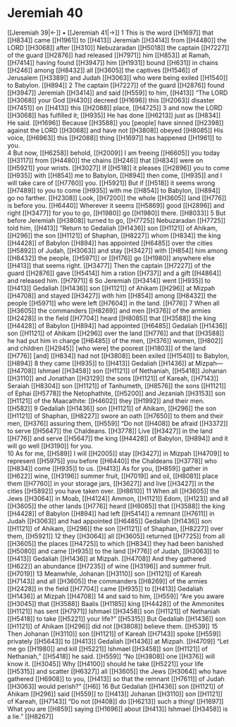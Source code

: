 # Jeremiah 40
[[Jeremiah 39|←]] • [[Jeremiah 41|→]]
1 This is the word [[H1697]] that [[H834]] came [[H1961]] to [[H413]] Jeremiah [[H3414]] from [[H4480]] the LORD [[H3068]] after [[H310]] Nebuzaradan [[H5018]] the captain [[H7227]] of the guard [[H2876]] had released [[H7971]] him [[H853]] at Ramah, [[H7414]] having found [[H3947]] him [[H1931]] bound [[H631]] in chains [[H246]] among [[H8432]] all [[H3605]] the captives [[H1546]] of Jerusalem [[H3389]] and Judah [[H3063]] who were being exiled [[H1540]] to Babylon. [[H894]] 
2 The captain [[H7227]] of the guard [[H2876]] found [[H3947]] Jeremiah [[H3414]] and said [[H559]] to him, [[H413]] “The LORD [[H3068]] your God [[H430]] decreed [[H1696]] this [[H2063]] disaster [[H7451]] on [[H413]] this [[H2088]] place, [[H4725]] 
3 and now the LORD [[H3068]] has fulfilled it; [[H935]] He has done [[H6213]] just as [[H834]] He said. [[H1696]] Because [[H3588]] you [people] have sinned [[H2398]] against the LORD [[H3068]] and have not [[H3808]] obeyed [[H8085]] His voice, [[H6963]] this [[H2088]] thing [[H1697]] has happened [[H1961]] to you.  
4 But now, [[H6258]] behold, [[H2009]] I am freeing [[H6605]] you today [[H3117]] from [[H4480]] the chains [[H246]] that [[H834]] were on [[H5921]] your wrists. [[H3027]] If [[H518]] it pleases [[H2896]] you to come [[H935]] with [[H854]] me to Babylon, [[H894]] then come, [[H935]] and I will take care of [[H7760]] you. [[H5921]] But if [[H518]] it seems wrong [[H7489]] to you to come [[H935]] with me [[H854]] to Babylon, [[H894]] go no farther. [[H2308]] Look, [[H7200]] the whole [[H3605]] land [[H776]] is before you. [[H6440]] Wherever it seems [[H5869]] good [[H2896]] and right [[H3477]] for you to go, [[H1980]] go [[H1980]] there. [[H8033]] 
5 But before Jeremiah [[H3808]] turned to go, [[H7725]] Nebuzaradan [[H7725]] told him, [[H413]] “Return to Gedaliah [[H1436]] son [[H1121]] of Ahikam, [[H296]] the son [[H1121]] of Shaphan, [[H8227]] whom [[H834]] the king [[H4428]] of Babylon [[H894]] has appointed [[H6485]] over the cities [[H5892]] of Judah, [[H3063]] and stay [[H3427]] with [[H854]] him among [[H8432]] the people, [[H5971]] or [[H176]] go [[H1980]] anywhere else [[H413]] that seems right. [[H3477]] Then the captain [[H7227]] of the guard [[H2876]] gave [[H5414]] him  a ration [[H737]] and a gift [[H4864]] and released him. [[H7971]] 
6 So Jeremiah [[H3414]] went [[H935]] to [[H413]] Gedaliah [[H1436]] son [[H1121]] of Ahikam [[H296]] at Mizpah [[H4708]] and stayed [[H3427]] with him [[H854]] among [[H8432]] the people [[H5971]] who were left [[H7604]] in the land. [[H776]] 
7 When all [[H3605]] the commanders [[H8269]] and men [[H376]] of the armies [[H2428]] in the field [[H7704]] heard [[H8085]] that [[H3588]] the king [[H4428]] of Babylon [[H894]] had appointed [[H6485]] Gedaliah [[H1436]] son [[H1121]] of Ahikam [[H296]] over the land [[H776]] and that [[H3588]] he had put him in charge [[H6485]] of the men, [[H376]] women, [[H802]] and children [[H2945]] [who were] the poorest [[H1803]] of the land [[H776]] [and] [[H834]] had not [[H3808]] been exiled [[H1540]] to Babylon, [[H894]] 
8 they came [[H935]] to [[H413]] Gedaliah [[H1436]] at Mizpah— [[H4708]] Ishmael [[H3458]] son [[H1121]] of Nethaniah, [[H5418]] Johanan [[H3110]] and Jonathan [[H3129]] the sons [[H1121]] of Kareah, [[H7143]] Seraiah [[H8304]] son [[H1121]] of Tanhumeth, [[H8576]] the sons [[H1121]] of Ephai [[H5778]] the Netophathite, [[H5200]] and Jezaniah [[H3153]] son [[H1121]] of the Maacathite: [[H4602]] they [[H1992]] and their men. [[H582]] 
9 Gedaliah [[H1436]] son [[H1121]] of Ahikam, [[H296]] the son [[H1121]] of Shaphan, [[H8227]] swore an oath [[H7650]] to them  and their men, [[H376]] assuring them, [[H559]] “Do not [[H408]] be afraid [[H3372]] to serve [[H5647]] the Chaldeans. [[H3778]] Live [[H3427]] in the land [[H776]] and serve [[H5647]] the king [[H4428]] of Babylon, [[H894]] and it will go well [[H3190]] for you.  
10 As for me, [[H589]] I will [[H2005]] stay [[H3427]] in Mizpah [[H4709]] to represent [[H5975]] you before [[H6440]] the Chaldeans [[H3778]] who [[H834]] come [[H935]] to us. [[H413]] As for you, [[H859]] gather in [[H622]] wine, [[H3196]] summer fruit, [[H7019]] and oil, [[H8081]] place them [[H7760]] in your storage jars, [[H3627]] and live [[H3427]] in the cities [[H5892]] you have taken over. [[H8610]] 
11 When all [[H3605]] the Jews [[H3064]] in Moab, [[H4124]] Ammon, [[H1121]] Edom, [[H123]] and all [[H3605]] the other lands [[H776]] heard [[H8085]] that [[H3588]] the king [[H4428]] of Babylon [[H894]] had left [[H5414]] a remnant [[H7611]] in Judah [[H3063]] and had appointed [[H6485]] Gedaliah [[H1436]] son [[H1121]] of Ahikam, [[H296]] the son [[H1121]] of Shaphan, [[H8227]] over them, [[H5921]] 
12 they [[H3064]] all [[H3605]] returned [[H7725]] from all [[H3605]] the places [[H4725]] to which [[H834]] they had been banished [[H5080]] and came [[H935]] to the land [[H776]] of Judah, [[H3063]] to [[H413]] Gedaliah [[H1436]] at Mizpah. [[H4708]] And they gathered [[H622]] an abundance [[H7235]] of wine [[H3196]] and summer fruit. [[H7019]] 
13 Meanwhile, Johanan [[H3110]] son [[H1121]] of Kareah [[H7143]] and all [[H3605]] the commanders [[H8269]] of the armies [[H2428]] in the field [[H7704]] came [[H935]] to [[H413]] Gedaliah [[H1436]] at Mizpah [[H4708]] 
14 and said to him, [[H559]] “Are you aware [[H3045]] that [[H3588]] Baalis [[H1185]] king [[H4428]] of the Ammonites [[H1121]] has sent [[H7971]] Ishmael [[H3458]] son [[H1121]] of Nethaniah [[H5418]] to take [[H5221]] your life?” [[H5315]] But Gedaliah [[H1436]] son [[H1121]] of Ahikam [[H296]] did not [[H3808]] believe them. [[H539]] 
15 Then Johanan [[H3110]] son [[H1121]] of Kareah [[H7143]] spoke [[H559]] privately [[H5643]] to [[H413]] Gedaliah [[H1436]] at Mizpah. [[H4709]] “Let me go [[H1980]] and kill [[H5221]] Ishmael [[H3458]] son [[H1121]] of Nethaniah,” [[H5418]] he said. [[H559]] “No [[H3808]] one [[H376]] will know it. [[H3045]] Why [[H4100]] should he take [[H5221]] your life [[H5315]] and scatter [[H6327]] all [[H3605]] the Jews [[H3064]] who have gathered [[H6908]] to you, [[H413]] so that the remnant [[H7611]] of Judah [[H3063]] would perish?” [[H6]] 
16 But Gedaliah [[H1436]] son [[H1121]] of Ahikam [[H296]] said [[H559]] to [[H413]] Johanan [[H3110]] son [[H1121]] of Kareah, [[H7143]] “Do not [[H408]] do [[H6213]] such a thing! [[H1697]] What you are [[H859]] saying [[H1696]] about [[H413]] Ishmael [[H3458]] is a lie.” [[H8267]] 
